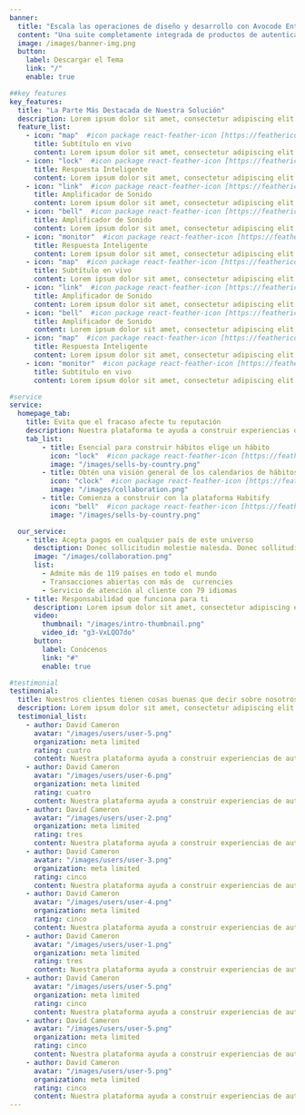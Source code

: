 ```yaml
---
banner:
  title: "Escala las operaciones de diseño y desarrollo con Avocode Enterprise"
  content: "Una suite completamente integrada de productos de autenticación y autorización, la plataforma de Stytch elimina el dolor de cabeza de."
  image: /images/banner-img.png
  button:
    label: Descargar el Tema
    link: "/"
    enable: true

##key features
key_features:
  title: "La Parte Más Destacada de Nuestra Solución"
  description: Lorem ipsum dolor sit amet, consectetur adipiscing elit. Morbi egestas Werat viverra id et aliquet. vulputate egestas sollicitudin.
  feature_list:
    - icon: "map"  #icon package react-feather-icon [https://feathericons.com/]
      title: Subtítulo en vivo
      content: Lorem ipsum dolor sit amet, consectetur adipiscing elit.
    - icon: "lock"  #icon package react-feather-icon [https://feathericons.com/]
      title: Respuesta Inteligente
      content: Lorem ipsum dolor sit amet, consectetur adipiscing elit.
    - icon: "link"  #icon package react-feather-icon [https://feathericons.com/]
      title: Amplificador de Sonido
      content: Lorem ipsum dolor sit amet, consectetur adipiscing elit.
    - icon: "bell"  #icon package react-feather-icon [https://feathericons.com/]
      title: Amplificador de Sonido
      content: Lorem ipsum dolor sit amet, consectetur adipiscing elit.
    - icon: "monitor"  #icon package react-feather-icon [https://feathericons.com/]
      title: Respuesta Inteligente
      content: Lorem ipsum dolor sit amet, consectetur adipiscing elit.
    - icon: "map"  #icon package react-feather-icon [https://feathericons.com/]
      title: Subtítulo en vivo
      content: Lorem ipsum dolor sit amet, consectetur adipiscing elit.
    - icon: "link"  #icon package react-feather-icon [https://feathericons.com/]
      title: Amplificador de Sonido
      content: Lorem ipsum dolor sit amet, consectetur adipiscing elit.
    - icon: "bell"  #icon package react-feather-icon [https://feathericons.com/]
      title: Amplificador de Sonido
      content: Lorem ipsum dolor sit amet, consectetur adipiscing elit.
    - icon: "map"  #icon package react-feather-icon [https://feathericons.com/]
      title: Respuesta Inteligente
      content: Lorem ipsum dolor sit amet, consectetur adipiscing elit.
    - icon: "monitor"  #icon package react-feather-icon [https://feathericons.com/]
      title: Subtítulo en vivo
      content: Lorem ipsum dolor sit amet, consectetur adipiscing elit.

#service
service:
  homepage_tab:
    title: Evita que el fracaso afecte tu reputación
    description: Nuestra plataforma te ayuda a construir experiencias de autenticación seguras que retienen y comprometen a tus usuarios. Nosotros construimos la infraestructura, tú puedes.
    tab_list:
        - title: Esencial para construir hábitos elige un hábito
          icon: "lock"  #icon package react-feather-icon [https://feathericons.com/]
          image: "/images/sells-by-country.png"
        - title: Obtén una visión general de los calendarios de hábitos.
          icon: "clock"  #icon package react-feather-icon [https://feathericons.com/]
          image: "/images/collaboration.png"
        - title: Comienza a construir con la plataforma Habitify
          icon: "bell"  #icon package react-feather-icon [https://feathericons.com/]
          image: "/images/sells-by-country.png"

  our_service:
    - title: Acepta pagos en cualquier país de este universo
      desctiption: Donec sollicitudin molestie malesda. Donec sollitudin molestie malesuada. Mauris pellentesque nec, egestas non nisi. Cras ultricies ligula sed
      image: "/images/collaboration.png"
      list:
        - Admite más de 119 países en todo el mundo
        - Transacciones abiertas con más de  currencies
        - Servicio de atención al cliente con 79 idiomas
    - title: Responsabilidad que funciona para ti
      description: Lorem ipsum dolor sit amet, consectetur adipiscing elit. Morbi egestas Werat viverra id et aliquet. vulputate egestas sollicitudin.
      video:
        thumbnail: "/images/intro-thumbnail.png"
        video_id: "g3-VxLQO7do"
      button:
        label: Conócenos
        link: "#"
        enable: true

#testimonial
testimonial:
  title: Nuestros clientes tienen cosas buenas que decir sobre nosotros
  description: Lorem ipsum dolor sit amet, consectetur adipiscing elit. Morbi egestas Werat viverra id et aliquet. vulputate egestas sollicitudin.
  testimonial_list:
    - author: David Cameron
      avatar: "/images/users/user-5.png"
      organization: meta limited
      rating: cuatro
      content: Nuestra plataforma ayuda a construir experiencias de autenticación seguras y compromete a tus usuarios. Nosotros construimos.
    - author: David Cameron
      avatar: "/images/users/user-6.png"
      organization: meta limited
      rating: cuatro
      content: Nuestra plataforma ayuda a construir experiencias de autenticación seguras y compromete a tus usuarios. Nosotros construimos.
    - author: David Cameron
      avatar: "/images/users/user-2.png"
      organization: meta limited
      rating: tres
      content: Nuestra plataforma ayuda a construir experiencias de autenticación seguras y compromete a tus usuarios. Nosotros construimos.
    - author: David Cameron
      avatar: "/images/users/user-3.png"
      organization: meta limited
      rating: cinco
      content: Nuestra plataforma ayuda a construir experiencias de autenticación seguras y compromete a tus usuarios. Nosotros construimos.
    - author: David Cameron
      avatar: "/images/users/user-4.png"
      organization: meta limited
      rating: cinco
      content: Nuestra plataforma ayuda a construir experiencias de autenticación seguras y compromete a tus usuarios. Nosotros construimos.
    - author: David Cameron
      avatar: "/images/users/user-1.png"
      organization: meta limited
      rating: tres
      content: Nuestra plataforma ayuda a construir experiencias de autenticación seguras y compromete a tus usuarios. Nosotros construimos.
    - author: David Cameron
      avatar: "/images/users/user-5.png"
      organization: meta limited
      rating: cinco
      content: Nuestra plataforma ayuda a construir experiencias de autenticación seguras y compromete a tus usuarios. Nosotros construimos.
    - author: David Cameron
      avatar: "/images/users/user-5.png"
      organization: meta limited
      rating: cinco
      content: Nuestra plataforma ayuda a construir experiencias de autenticación seguras y compromete a tus usuarios. Nosotros construimos.
    - author: David Cameron
      avatar: "/images/users/user-5.png"
      organization: meta limited
      rating: cinco
      content: Nuestra plataforma ayuda a construir experiencias de autenticación seguras y compromete a tus usuarios. Nosotros construimos.
---
```

